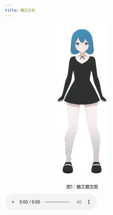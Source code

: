 ```yaml
---
title: 糖芷企划
---
```

<div align="center"><!-- HTML <div> 标签包裹使得内容居中 -->
  <img src="img/TangZhiAll.png" alt="糖芷概念图"><!-- 引用img文件夹下的图片，并命名 -->
  <p class="image-caption">图1：糖芷概念图</p><!-- 文本给图片命名 -->
</div>

<!-- 添加音乐 -->
<audio id="music-player" controls loop>
        <source src="Audio/ShuiMu.mp3" type="audio/mpeg">
    </audio>
